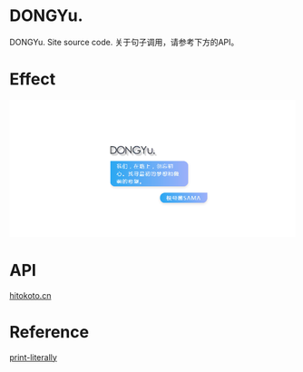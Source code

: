 # DONGYu.
DONGYu. Site source code.
关于句子调用，请参考下方的API。

# Effect 

![demo][2]

# API
[hitokoto.cn][4] 


# Reference
[print-literally][3] 





  [2]: https://github.com/Tamshen/DONGYu./blob/master/demo.gif
  [3]: https://github.com/justforuse/justforuse.github.io/blob/master/print-literally/demo.html
  [4]: http://hitokoto.cn/api
